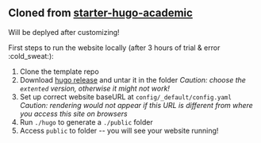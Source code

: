 ## Cloned from [starter-hugo-academic](https://github.com/wowchemy/starter-hugo-academic)

Will be deplyed after customizing!


First steps to run the website locally (after 3 hours of trial & error :cold\_sweat:):
1. Clone the template repo
2. Download [hugo release](https://github.com/gohugoio/hugo/releases) and untar it in the folder
    *Caution: choose the `extented` version, otherwise it might not work!*
3. Set up correct website baseURL at `config/_default/config.yaml`
    *Caution: rendering would not appear if this URL is different from where you access this site on browsers*
4. Run `./hugo` to generate a `./public` folder
5. Access `public` to folder -- you will see your website running!
